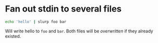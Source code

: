# Fan out stdin to several files

``` sh
echo 'hello' | slurp foo bar
```

Will write hello to `foo` and `bar`.
Both files will be *overwritten* if
they already existed.

